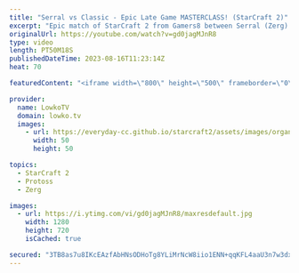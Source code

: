 ```yaml
---
title: "Serral vs Classic - Epic Late Game MASTERCLASS! (StarCraft 2)"
excerpt: "Epic match of StarCraft 2 from Gamers8 between Serral (Zerg) and Classic (Protoss). This match goes the distance as both players get dangerously close to 200 Army supply with the entire map of Gresvan mined out. Support my work: https://patreon.com/lowkotv Lowko Merch: https://lowko.shop  My YouTube"
originalUrl: https://youtube.com/watch?v=gd0jagMJnR8
type: video
length: PT50M18S
publishedDateTime: 2023-08-16T11:23:14Z
heat: 70

featuredContent: "<iframe width=\"800\" height=\"500\" frameborder=\"0\" src=\"https://www.youtube.com/embed/gd0jagMJnR8\" allow=\"accelerometer; autoplay; encrypted-media; gyroscope; picture-in-picture\" allowfullscreen></iframe>"

provider:
  name: LowkoTV
  domain: lowko.tv
  images:
    - url: https://everyday-cc.github.io/starcraft2/assets/images/organizations/lowko.tv-50x50.jpg
      width: 50
      height: 50

topics:
  - StarCraft 2
  - Protoss
  - Zerg

images:
  - url: https://i.ytimg.com/vi/gd0jagMJnR8/maxresdefault.jpg
    width: 1280
    height: 720
    isCached: true

secured: "3TB8as7u8IKcEAzfAbHNsODHoTg8YLiMrNcW8iio1ENN+qqKFL4aaU3n7w3dxseIEc0ul1KIFaa1XbO2HZLWp9Y3HzoUgSz08gQvUlwfceUeNuZzatjy+snhRwzNqh29Vz5C6OWHZAMMSEUT2kE96BSlThO2EGQSnwkYbQdtSaJML3hMh77ADj8c2E2bLxzoKTdKVQIaY3VJD1PI/+IQipUBWpvHQPQn74IxBCQCINv3psUU22U6r05K+o9uwS23/dffj0bGsBi0KQt/rXDNRXCTTUhCebJKT5mPNYFn2cpGI2pJFGBB6Tfe2uIk6f7xvmP1kklY+LNAcFO1bN7h3nyjzqm18W4XziWI8YIhUSZPGBopG9wIfvhJOl4Wa501bOO7qE5ifeQbdNJkBZlTCaGf9hoFufXALs6mtbwDsT+6mxqXiNR8KBP0RVb4EBmu;SyHyonOYIFBf+XHgmWudiA=="
---
```


